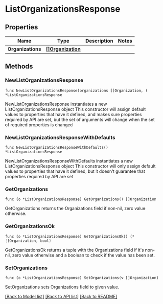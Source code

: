 # ListOrganizationsResponse

## Properties

Name | Type | Description | Notes
------------ | ------------- | ------------- | -------------
**Organizations** | [**[]Organization**](Organization.md) |  | 

## Methods

### NewListOrganizationsResponse

`func NewListOrganizationsResponse(organizations []Organization, ) *ListOrganizationsResponse`

NewListOrganizationsResponse instantiates a new ListOrganizationsResponse object
This constructor will assign default values to properties that have it defined,
and makes sure properties required by API are set, but the set of arguments
will change when the set of required properties is changed

### NewListOrganizationsResponseWithDefaults

`func NewListOrganizationsResponseWithDefaults() *ListOrganizationsResponse`

NewListOrganizationsResponseWithDefaults instantiates a new ListOrganizationsResponse object
This constructor will only assign default values to properties that have it defined,
but it doesn't guarantee that properties required by API are set

### GetOrganizations

`func (o *ListOrganizationsResponse) GetOrganizations() []Organization`

GetOrganizations returns the Organizations field if non-nil, zero value otherwise.

### GetOrganizationsOk

`func (o *ListOrganizationsResponse) GetOrganizationsOk() (*[]Organization, bool)`

GetOrganizationsOk returns a tuple with the Organizations field if it's non-nil, zero value otherwise
and a boolean to check if the value has been set.

### SetOrganizations

`func (o *ListOrganizationsResponse) SetOrganizations(v []Organization)`

SetOrganizations sets Organizations field to given value.



[[Back to Model list]](../README.md#documentation-for-models) [[Back to API list]](../README.md#documentation-for-api-endpoints) [[Back to README]](../README.md)


